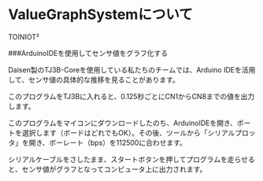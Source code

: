 # ValueGraphSystemについて
TOINIOT²

###ArduinoIDEを使用してセンサ値をグラフ化する

Daisen製のTJ3B-Coreを使用している私たちのチームでは、Arduino IDEを活用して、センサ値の具体的な推移を見ることがあります。

このプログラムをTJ3Bに入れると、0.125秒ごとにCN1からCN8までの値を出力します。

このプログラムをマイコンにダウンロードしたのち、ArduinoIDEを開き、ポートを選択します（ボードはどれでもOK）。その後、ツールから「シリアルプロッタ」を開き、ボーレート（bps）を112500に合わせます。

シリアルケーブルをさしたまま、スタートボタンを押してプログラムを走らせると、センサ値がグラフとなってコンピュータ上に出力されます。
